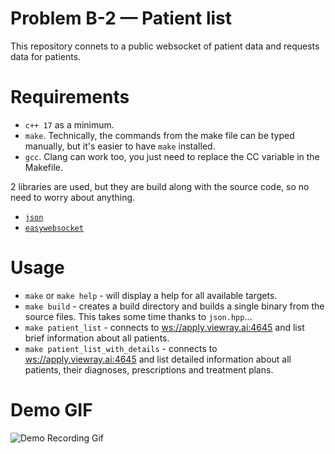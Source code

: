 # Problem B-2 — Patient list

This repository connets to a public websocket of patient data and requests data for patients.

# Requirements

* `c++ 17` as a minimum.
* `make`. Technically, the commands from the make file can be typed manually, but it's easier to have `make` installed.
* `gcc`. Clang can work too, you just need to replace the CC variable in the Makefile.

2 libraries are used, but they are build along with the source code, so no need to worry about anything.

* [`json`](https://github.com/nlohmann/json)
* [`easywebsocket`](https://github.com/dhbaird/easywsclient)

# Usage

* `make` or `make help` - will display a help for all available targets.
* `make build` - creates a build directory and builds a single binary from the source files. This takes some time thanks to `json.hpp`...
* `make patient_list` - connects to <span style="text-decoration: underline">ws://apply.viewray.ai:4645</span> and list brief information about all patients.
* `make patient_list_with_details` - connects to <span style="text-decoration: underline">ws://apply.viewray.ai:4645</span> and list detailed information about all patients, their diagnoses, prescriptions and treatment plans.

# Demo GIF

![Demo Recording Gif](./docs/demo.gif "Demo usage")
